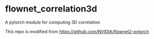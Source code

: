 # flownet_correlation3d
A pytorch module for computing 3D correlation

This repo is modified from https://github.com/NVIDIA/flownet2-pytorch 
